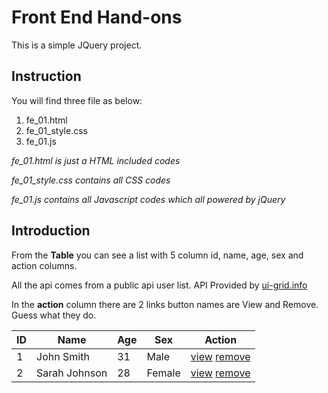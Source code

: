 # Front End Hand-ons 

This is a simple JQuery project. 

## Instruction
You will find three file as below:

1. fe_01.html
2. fe_01_style.css
3. fe_01.js

*fe_01.html is just a HTML included codes*

*fe_01_style.css contains all CSS codes*

*fe_01.js contains all Javascript codes which all powered by jQuery*

## Introduction
From the **Table** you can see a list with 5 column id, name, age, sex and action columns. 

All the api comes from a public api user list. API Provided by [ui-grid.info](http://ui-grid.info)

In the **action** column there are 2 links button names are View and Remove. Guess what they do.

|ID |Name |Age |Sex |Action |
|-------|-------|-------|-------|-------|
|1 |John Smith |31 |Male |[view](#) [remove](#) |
|2 |Sarah Johnson |28 |Female |[view](#) [remove](#) |
